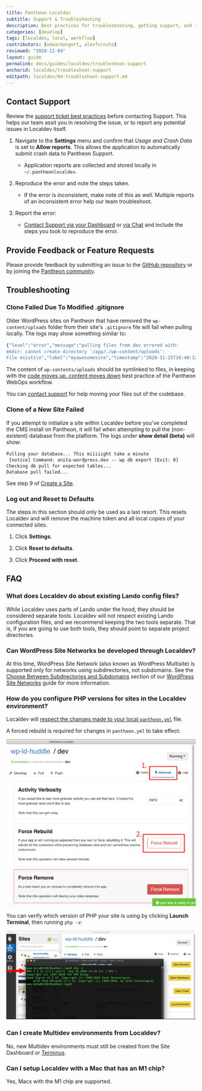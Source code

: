 ```yaml
---
title: Pantheon Localdev
subtitle: Support & Troubleshooting
description: Best practices for troubleshooting, getting support, and reporting bugs or feature requests.
categories: [develop]
tags: [localdev, local, workflow]
contributors: [edwardangert, alexfornuto]
reviewed: "2020-12-04"
layout: guide
permalink: docs/guides/localdev/troubleshoot-support
anchorid: localdev/troubleshoot-support
editpath: localdev/04-troubleshoot-support.md
---
```


## Contact Support

Review the [support ticket best practices](/guides/support/support-ticket/) before contacting Support. This helps our team assit you in resolving the issue, or to report any potential issues in Localdev itself.

1. Navigate to the **Settings** menu and confirm that *Usage and Crash Data* is set to **Allow reports**. This allows the application to automatically submit crash data to Pantheon Support.

   - Application reports are collected and stored locally in `~/.pantheonlocaldev`.

1. Reproduce the error and note the steps taken.

   - If the error is inconsistent, make note of this as well. Multiple reports of an inconsistent error help our team troubleshoot.

1. Report the error:

   - [Contact Support via your Dashboard](https://dashboard.pantheon.io/#support/support/all) or [via Chat](/guides/support/contact-support/#real-time-chat-support) and include the steps you took to reproduce the error.

## Provide Feedback or Feature Requests

Please provide feedback by submitting an issue to the [GitHub repository](https://github.com/pantheon-systems/localdev-issues/issues) or by joining the [Pantheon community](https://pantheon.io/docs/pantheon-community#joining-the-community).

## Troubleshooting

### Clone Failed Due To Modified .gitignore

Older WordPress sites on Pantheon that have removed the `wp-content/uploads` folder from their site's `.gitignore` file will fail when pulling locally. The logs may show something similar to:

```bash
{"level":"error","message":"pulling files from dev errored with:
mkdir: cannot create directory '/app/./wp-content/uploads':
File exists\n","label":"myawesomesite","timestamp":"2020-11-25T16:40:12.057Z"}
```

The content of `wp-contents/uploads` should be symlinked to files, in keeping with the [code moves up, content moves down](/pantheon-workflow#code-moves-up-content-moves-down) best practice of the Pantheon WebOps workflow.

You can [contact support](#contact-support) for help moving your files out of the codebase.

### Clone of a New Site Failed

If you attempt to initialize a site within Localdev before you've completed the CMS install on Pantheon, it will fail when attempting to pull the (non-existent) database from the platform. The logs under **show detail (beta)** will show:

```docker
Pulling your database... This miiiiight take a minute
 [notice] Command: anita-wordpress.dev -- wp db export [Exit: 0]
Checking db pull for expected tables...
Database pull failed...
```

See step 9 of [Create a Site](/create-sites#create-a-site).

### Log out and Reset to Defaults

The steps in this section should only be used as a last resort. This resets Localdev and will remove the machine token and all local copies of your connected sites.

1. Click **Settings**.

1. Click **Reset to defaults**.

1. Click **Proceed with reset**.

## FAQ

### What does Localdev do about existing Lando config files?

While Localdev uses parts of Lando under the hood, they should be considered separate tools. Localdev will not respect existing Lando configuration files, and we recommend keeping the two tools separate. That is, if you are going to use both tools, they should point to separate project directories.

### Can WordPress Site Networks be developed through Localdev?

At this time, WordPress Site Network (also known as WordPress Multisite) is supported only for networks using subdirectories, not subdomains. See the [Choose Between Subdirectories and Subdomains](/guides/multisite/considerations/#choose-between-subdirectories-and-subdomains) section of our [WordPress Site Networks](/guides/multisite) guide for more information.

### How do you configure PHP versions for sites in the Localdev environment?

Localdev will [respect the changes made to your local `pantheon.yml`](/php-versions#configure-php-version) file.

A forced rebuild is required for changes in `pantheon.yml` to take effect:

![Force Rebuild your app in Localdev](../../../images/localdev/localdev-rebuild.png)

You can verify which version of PHP your site is using by clicking **Launch Terminal**, then running `php -v`:

![Verify your app's version of PHP](../../../images/localdev/localdev-php-version.png)

### Can I create Multidev environments from Localdev?

No, new Multidev environments must still be created from the Site Dashboard or [Terminus](/terminus/commands/multidev-create).

### Can I setup Localdev with a Mac that has an M1 chip?

Yes, Macs with the M1 chip are supported.

